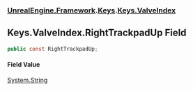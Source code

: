 ### [UnrealEngine.Framework](./UnrealEngine-Framework.md 'UnrealEngine.Framework').[Keys](./Keys.md 'UnrealEngine.Framework.Keys').[Keys.ValveIndex](./Keys-ValveIndex.md 'UnrealEngine.Framework.Keys.ValveIndex')
## Keys.ValveIndex.RightTrackpadUp Field
  
```csharp
public const RightTrackpadUp;
```
#### Field Value
[System.String](https://docs.microsoft.com/en-us/dotnet/api/System.String 'System.String')  
